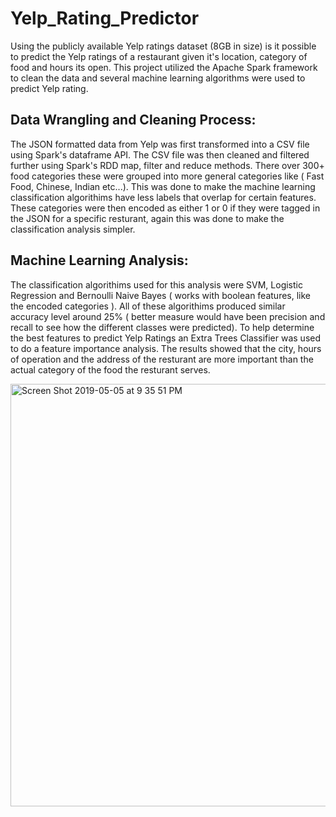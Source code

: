 # Yelp_Rating_Predictor
Using the publicly available Yelp ratings dataset (8GB in size) is it possible to predict the Yelp ratings of a restaurant given it's location, category of food and hours its open. This project utilized the Apache Spark framework to clean the data and several machine learning algorithms were used to predict Yelp rating.

## Data Wrangling and Cleaning Process:

The JSON formatted data from Yelp was first transformed into a CSV file using Spark's dataframe API. The CSV file was then cleaned and filtered further using Spark's RDD map, filter and reduce methods. There over 300+ food categories these were grouped into more general categories like ( Fast Food, Chinese, Indian etc...). This was done to make the machine learning classification algorithims have less labels that overlap for certain features. These categories were then encoded as either 1 or 0 if they were tagged in the JSON for a specific resturant, again this was done to make the classification analysis simpler.

## Machine Learning Analysis:

The classification algorithims used for this analysis were SVM, Logistic Regression and Bernoulli Naive Bayes ( works with boolean features, like the encoded categories ). All of these algorithims produced similar accuracy level around 25% ( better measure would have been precision and recall to see how the different classes were predicted). To help determine the best features to predict Yelp Ratings an Extra Trees Classifier was used to do a feature importance analysis. The results showed that the city, hours of operation and the address of the resturant are more important than the actual category of the food the resturant serves.

<img width="676" alt="Screen Shot 2019-05-05 at 9 35 51 PM" src="https://user-images.githubusercontent.com/42993708/57205731-cd736e00-6f7d-11e9-8e7a-1c8c362b9266.png">
